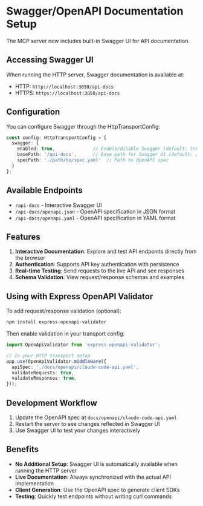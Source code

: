 # Swagger/OpenAPI Documentation Setup

The MCP server now includes built-in Swagger UI for API documentation.

## Accessing Swagger UI

When running the HTTP server, Swagger documentation is available at:
- HTTP: `http://localhost:3050/api-docs`
- HTTPS: `https://localhost:3050/api-docs`

## Configuration

You can configure Swagger through the HttpTransportConfig:

```typescript
const config: HttpTransportConfig = {
  swagger: {
    enabled: true,              // Enable/disable Swagger (default: true)
    basePath: '/api-docs',      // Base path for Swagger UI (default: /api-docs)
    specPath: './path/to/spec.yaml'  // Path to OpenAPI spec
  }
};
```

## Available Endpoints

- `/api-docs` - Interactive Swagger UI
- `/api-docs/openapi.json` - OpenAPI specification in JSON format
- `/api-docs/openapi.yaml` - OpenAPI specification in YAML format

## Features

1. **Interactive Documentation**: Explore and test API endpoints directly from the browser
2. **Authentication**: Supports API key authentication with persistence
3. **Real-time Testing**: Send requests to the live API and see responses
4. **Schema Validation**: View request/response schemas and examples

## Using with Express OpenAPI Validator

To add request/response validation (optional):

```bash
npm install express-openapi-validator
```

Then enable validation in your transport config:

```typescript
import OpenApiValidator from 'express-openapi-validator';

// In your HTTP transport setup
app.use(OpenApiValidator.middleware({
  apiSpec: './docs/openapi/claude-code-api.yaml',
  validateRequests: true,
  validateResponses: true,
}));
```

## Development Workflow

1. Update the OpenAPI spec at `docs/openapi/claude-code-api.yaml`
2. Restart the server to see changes reflected in Swagger UI
3. Use Swagger UI to test your changes interactively

## Benefits

- **No Additional Setup**: Swagger UI is automatically available when running the HTTP server
- **Live Documentation**: Always synchronized with the actual API implementation
- **Client Generation**: Use the OpenAPI spec to generate client SDKs
- **Testing**: Quickly test endpoints without writing curl commands